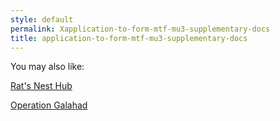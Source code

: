 ```yaml
---
style: default
permalink: Xapplication-to-form-mtf-mu3-supplementary-docs
title: application-to-form-mtf-mu3-supplementary-docs
---
```

You may also like:

[Rat's Nest Hub](http://scp-wiki.net/rat-s-nest-hub)

[Operation Galahad](http://scp-wiki.net/operation-galahad)
